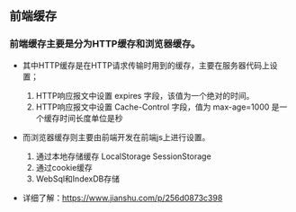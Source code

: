 ## 前端缓存

### 前端缓存主要是分为HTTP缓存和浏览器缓存。

+ 其中HTTP缓存是在HTTP请求传输时用到的缓存，主要在服务器代码上设置；
	1. HTTP响应报文中设置 expires 字段，该值为一个绝对的时间。
	2. HTTP响应报文中设置 Cache-Control 字段，值为 max-age=1000 是一个缓存时间长度单位是秒

+ 而浏览器缓存则主要由前端开发在前端js上进行设置。
	1. 通过本地存储缓存 LocalStorage SessionStorage
	2. 通过cookie缓存
	3. WebSql和IndexDB存储


+ 详细了解：https://www.jianshu.com/p/256d0873c398